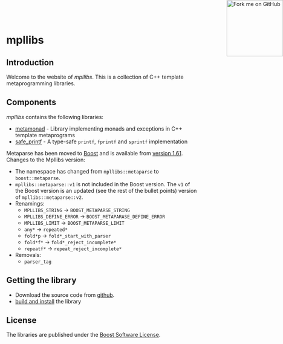 # mpllibs

## Introduction

Welcome to the website of _mpllibs_. This is a collection of C++ template
metaprogramming libraries.

## Components

_mpllibs_ contains the following libraries:

* [metamonad](libs/metamonad/html/index.html) -
    Library implementing monads and exceptions in C++ template metaprograms
* [safe_printf](libs/safe_printf/html/index.html) -
    A type-safe `printf`, `fprintf` and `sprintf` implementation

Metaparse has been moved to [Boost](http://boost.org/libs/metaparse) and is
available from
[version 1.61](http://www.boost.org/users/history/version_1_61_0.html). Changes
to the Mpllibs version:

* The namespace has changed from `mpllibs::metaparse` to `boost::metaparse`.
* `mpllibs::metaparse::v1` is not included in the Boost version. The `v1` of the
  Boost version is an updated (see the rest of the bullet points) version of
  `mpllibs::metaparse::v2`.
* Renamings:
    * `MPLLIBS_STRING` -> `BOOST_METAPARSE_STRING`
    * `MPLLIBS_DEFINE_ERROR` -> `BOOST_METAPARASE_DEFINE_ERROR`
    * `MPLLIBS_LIMIT` -> `BOOST_METAPARSE_LIMIT`
    * `any*` -> `repeated*`
    * `fold*p` -> `fold*_start_with_parser`
    * `fold*f*` -> `fold*_reject_incomplete*`
    * `repeatf*` -> `repeat_reject_incomplete*`
* Removals:
    * `parser_tag`

## Getting the library

* Download the source code from [github](http://github.com/sabel83/mpllibs).
* [build and install](build.html) the library

## License

The libraries are published under the
[Boost Software License](http://www.boost.org/LICENSE_1_0.txt).

<a href="https://github.com/sabel83/mpllibs"><img style="width: 149px; height: 149px; position: absolute; top: 0; right: 0; border: 0;" src="https://s3.amazonaws.com/github/ribbons/forkme_right_darkblue_121621.png" alt="Fork me on GitHub"></a>

